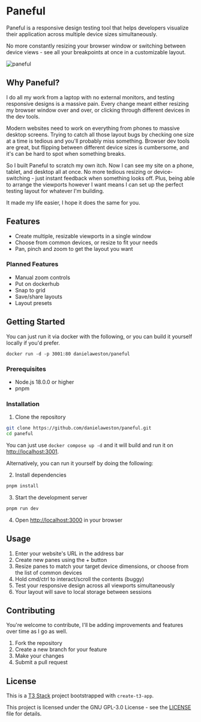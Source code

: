 # Paneful

Paneful is a responsive design testing tool that helps developers visualize their application across multiple device sizes simultaneously.

No more constantly resizing your browser window or switching between device views - see all your breakpoints at once in a customizable layout.

![paneful](https://github.com/user-attachments/assets/7210739c-8b8c-4d00-920f-235eddba024b)

## Why Paneful?

I do all my work from a laptop with no external monitors, and testing responsive designs is a massive pain. Every change meant either resizing my browser window over and over, or clicking through different devices in the dev tools.

Modern websites need to work on everything from phones to massive desktop screens. Trying to catch all those layout bugs by checking one size at a time is tedious and you'll probably miss something. Browser dev tools are great, but flipping between different device sizes is cumbersome, and it's can be hard to spot when something breaks.

So I built Paneful to scratch my own itch. Now I can see my site on a phone, tablet, and desktop all at once. No more tedious resizing or device-switching - just instant feedback when something looks off. Plus, being able to arrange the viewports however I want means I can set up the perfect testing layout for whatever I'm building.

It made my life easier, I hope it does the same for you.

## Features

- Create multiple, resizable viewports in a single window
- Choose from common devices, or resize to fit your needs
- Pan, pinch and zoom to get the layout you want

### Planned Features

- Manual zoom controls
- Put on dockerhub
- Snap to grid
- Save/share layouts
- Layout presets

## Getting Started

You can just run it via docker with the following, or you can build it yourself locally if you'd prefer.

`docker run -d -p 3001:80 danielaweston/paneful`

### Prerequisites

- Node.js 18.0.0 or higher
- pnpm

### Installation

1. Clone the repository

```bash
git clone https://github.com/danielaweston/paneful.git
cd paneful
```

You can just use `docker compose up -d` and it will build and run it on [http://localhost:3001](http://localhost:3001).

Alternatively, you can run it yourself by doing the following:

2. Install dependencies

```bash
pnpm install
```

3. Start the development server

```bash
pnpm run dev
```

4. Open [http://localhost:3000](http://localhost:3000) in your browser

## Usage

1. Enter your website's URL in the address bar
2. Create new panes using the + button
3. Resize panes to match your target device dimensions, or choose from the list of common devices
4. Hold cmd/ctrl to interact/scroll the contents (buggy)
5. Test your responsive design across all viewports simultaneously
6. Your layout will save to local storage between sessions

## Contributing

You're welcome to contribute, I'll be adding improvements and features over time as I go as well.

1. Fork the repository
2. Create a new branch for your feature
3. Make your changes
4. Submit a pull request

## License

This is a [T3 Stack](https://create.t3.gg/) project bootstrapped with `create-t3-app`.

This project is licensed under the GNU GPL-3.0 License - see the [LICENSE](LICENSE) file for details.
